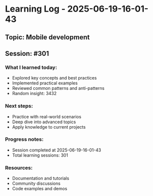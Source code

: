# Learning Log - 2025-06-19-16-01-43

## Topic: Mobile development
## Session: #301

### What I learned today:
- Explored key concepts and best practices
- Implemented practical examples  
- Reviewed common patterns and anti-patterns
- Random insight: 3432

### Next steps:
- Practice with real-world scenarios
- Deep dive into advanced topics
- Apply knowledge to current projects

### Progress notes:
- Session completed at 2025-06-19-16-01-43
- Total learning sessions: 301

### Resources:
- Documentation and tutorials
- Community discussions
- Code examples and demos
